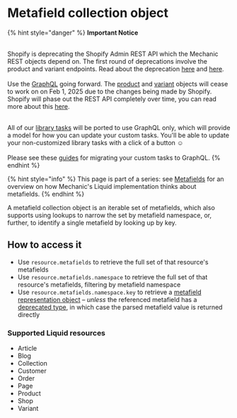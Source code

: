 # Metafield collection object

{% hint style="danger" %}
**Important Notice**

\
Shopify is deprecating the Shopify Admin REST API which the Mechanic REST objects depend on. The first round of deprecations involve the product and variant endpoints. Read about the deprecation  [here](https://shopify.dev/docs/apps/build/graphql/migrate/new-product-model#whats-changing) and [here](https://shopify.dev/docs/apps/build/graphql/migrate).\
\
Use the [GraphQL](../../../../../core/actions/integrations/shopify.md#graphql) going forward. The [product](../product.md) and [variant](../variant.md) objects will cease to work on on Feb 1, 2025 due to the changes being made by Shopify. Shopify will phase out the REST API completely over time, you can read more about this [here](https://shopify.dev/docs/apps/build/graphql/migrate).

\
All of our [library tasks](https://tasks.mechanic.dev/) will be ported to use GraphQL only, which will provide a model for how you can update your custom tasks. You'll be able to update your non-customized library tasks with a click of a button :relaxed:\
\
Please see these [guides](../../../../../resources/converting-tasks-from-shopify-rest-to-graphql/) for migrating your custom tasks to GraphQL.
{% endhint %}

{% hint style="info" %}
This page is part of a series: see [Metafields](./) for an overview on how Mechanic's Liquid implementation thinks about metafields.
{% endhint %}

A metafield collection object is an iterable set of metafields, which also supports using lookups to narrow the set by metafield namespace, or, further, to identify a single metafield by looking up by key.

## How to access it

* Use `resource.metafields` to retrieve the full set of that resource's metafields
* Use `resource.metafields.namespace` to retrieve the full set of that resource's metafields, filtering by metafield namespace
* Use `resource.metafields.namespace.key` to retrieve a [metafield representation object](metafield-representation-object.md) – _unless_ the referenced metafield has a [deprecated type](https://shopify.dev/api/liquid/objects/metafield#deprecated-metafields), in which case the parsed metafield value is returned directly

### Supported Liquid resources

* Article
* Blog
* Collection
* Customer
* Order
* Page
* Product
* Shop
* Variant
